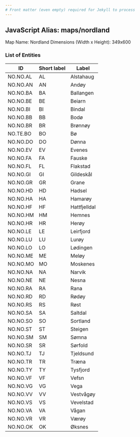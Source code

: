 ```yaml
---
# Front matter (even empty) required for Jekyll to process
---
```


## JavaScript Alias: maps/nordland

Map Name: Nordland
Dimensions (Width x Height): 349x600





### List of Entities

ID | Short label | Label
---|---|---|
NO.NO.AL|AL|Alstahaug
NO.NO.AN|AN|Andøy
NO.NO.BA|BA|Ballangen
NO.NO.BE|BE|Beiarn
NO.NO.BI|BI|Bindal
NO.NO.BB|BB|Bodø
NO.NO.BR|BR|Brønnøy
NO.TE.BO|BO|Bø
NO.NO.DO|DO|Dønna
NO.NO.EV|EV|Evenes
NO.NO.FA|FA|Fauske
NO.NO.FL|FL|Flakstad
NO.NO.GI|GI|Gildeskål
NO.NO.GR|GR|Grane
NO.NO.HD|HD|Hadsel
NO.NO.HA|HA|Hamarøy
NO.NO.HF|HF|Hattfjelldal
NO.NO.HM|HM|Hemnes
NO.NO.HR|HR|Herøy
NO.NO.LE|LE|Leirfjord
NO.NO.LU|LU|Lurøy
NO.NO.LO|LO|Lødingen
NO.NO.ME|ME|Meløy
NO.NO.MO|MO|Moskenes
NO.NO.NA|NA|Narvik
NO.NO.NE|NE|Nesna
NO.NO.RA|RA|Rana
NO.NO.RD|RD|Rødøy
NO.NO.RS|RS|Røst
NO.NO.SA|SA|Saltdal
NO.NO.SO|SO|Sortland
NO.NO.ST|ST|Steigen
NO.NO.SM|SM|Sømna
NO.NO.SR|SR|Sørfold
NO.NO.TJ|TJ|Tjeldsund
NO.NO.TR|TR|Træna
NO.NO.TY|TY|Tysfjord
NO.NO.VF|VF|Vefsn
NO.NO.VG|VG|Vega
NO.NO.VV|VV|Vestvågøy
NO.NO.VS|VS|Vevelstad
NO.NO.VA|VA|Vågan
NO.NO.VR|VR|Værøy
NO.NO.OK|OK|Øksnes

